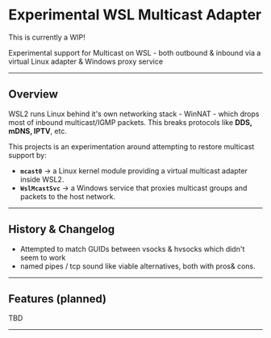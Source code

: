 # Experimental WSL Multicast Adapter

This is currently a WIP! 

Experimental support for Multicast on WSL - both outbound & inbound via a virtual Linux adapter & Windows proxy service

---

## Overview

WSL2 runs Linux behind it's own networking stack - WinNAT - which drops most of inbound multicast/IGMP packets.
This breaks protocols like **DDS, mDNS, IPTV**, etc.


This projects is an experimentation around attempting to restore multicast support by:
- **`mcast0`** → a Linux kernel module providing a virtual multicast adapter inside WSL2.  
- **`WslMcastSvc`** → a Windows service that proxies multicast groups and packets to the host network.

---


## History & Changelog

- Attempted to match GUIDs between vsocks & hvsocks which didn't seem to work
- named pipes / tcp sound like viable alternatives, both with pros& cons.

---
## Features (planned)
TBD

---
